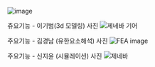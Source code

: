 ![image](https://github.com/user-attachments/assets/b55bf7e9-0e1e-420e-ad24-b27cd66f87e3)

쥬요기능 - 이기범(3d 모델링) 사진
![제네바 기어](https://github.com/user-attachments/assets/e1749fd2-c6a2-409c-94c0-d84965e0ad0e)

주요기능 - 김경남 (유한요소해석) 사진
![FEA image](https://github.com/user-attachments/assets/8f73dd4d-62d6-4e0b-b603-1bbb1b1d8b29)

주요기능 - 신지윤 (시뮬레이션) 사진
![제네바](https://github.com/user-attachments/assets/f2016044-9d49-4693-a2bd-1745ac4fd0df)
